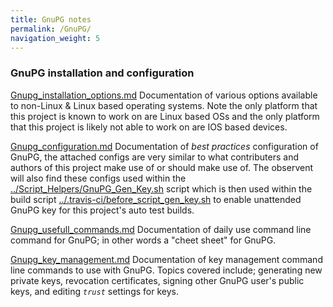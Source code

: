 ```yaml
---
title: GnuPG notes
permalink: /GnuPG/
navigation_weight: 5
---
```


### GnuPG installation and configuration

[Gnupg_installation_options.md](Gnupg_installation_options.md)
 Documentation of various options available to non-Linux & Linux based operating
 systems. Note the only platform that this project is known to work on are Linux
 based OSs and the only platform that this project is likely not able to work on
 are IOS based devices.

[Gnupg_configuration.md](Gnupg_configuration.md)
 Documentation of *best practices* configuration of GnuPG, the attached configs
 are very similar to what contributers and authors of this project make use of
 or should make use of. The observent will also find these configs used within
 the [../Script_Helpers/GnuPG_Gen_Key.sh](../Script_Helpers/GnuPG_Gen_Key.sh)
 script which is then used within the build script
 [../.travis-ci/before_script_gen_key.sh](../.travis-ci/before_script_gen_key.sh)
 to enable unattended GnuPG key for this project's auto test builds.

[Gnupg_usefull_commands.md](Gnupg_usefull_commands.md)
 Documentation of daily use command line command for GnuPG; in other words a
 "cheet sheet" for GnuPG.

[Gnupg_key_management.md](Gnupg_key_management.md)
 Documentation of key management command line commands to use with GnuPG. Topics
 covered include; generating new private keys, revocation certificates, signing
 other GnuPG user's public keys, and editing *`trust`* settings for keys.

